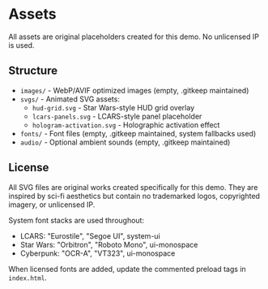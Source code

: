 # Assets

All assets are original placeholders created for this demo. No unlicensed IP is used.

## Structure

- `images/` - WebP/AVIF optimized images (empty, .gitkeep maintained)
- `svgs/` - Animated SVG assets:
  - `hud-grid.svg` - Star Wars-style HUD grid overlay
  - `lcars-panels.svg` - LCARS-style panel placeholder
  - `hologram-activation.svg` - Holographic activation effect
- `fonts/` - Font files (empty, .gitkeep maintained, system fallbacks used)
- `audio/` - Optional ambient sounds (empty, .gitkeep maintained)

## License

All SVG files are original works created specifically for this demo. They are inspired by sci-fi aesthetics but contain no trademarked logos, copyrighted imagery, or unlicensed IP.

System font stacks are used throughout:
- LCARS: "Eurostile", "Segoe UI", system-ui
- Star Wars: "Orbitron", "Roboto Mono", ui-monospace
- Cyberpunk: "OCR-A", "VT323", ui-monospace

When licensed fonts are added, update the commented preload tags in `index.html`.
